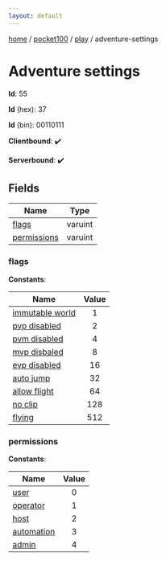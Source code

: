 ```yaml
---
layout: default
---
```


[home](/)  /  [pocket100](/protocol/pocket100)  /  [play](/protocol/pocket100/play)  /  adventure-settings

# Adventure settings

**Id**: 55

**Id** (hex): 37

**Id** (bin): 00110111

**Clientbound**: ✔️

**Serverbound**: ✔️

## Fields

Name | Type
---|---
[flags](#flags) | varuint
[permissions](#permissions) | varuint

### flags

**Constants**:

Name | Value
---|:---:
[immutable world](flags_immutable-world) | 1
[pvp disabled](flags_pvp-disabled) | 2
[pvm disabled](flags_pvm-disabled) | 4
[mvp disbaled](flags_mvp-disbaled) | 8
[evp disabled](flags_evp-disabled) | 16
[auto jump](flags_auto-jump) | 32
[allow flight](flags_allow-flight) | 64
[no clip](flags_no-clip) | 128
[flying](flags_flying) | 512

### permissions

**Constants**:

Name | Value
---|:---:
[user](permissions_user) | 0
[operator](permissions_operator) | 1
[host](permissions_host) | 2
[automation](permissions_automation) | 3
[admin](permissions_admin) | 4
